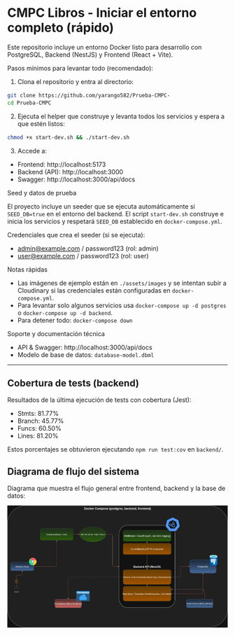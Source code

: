 # CMPC Libros - Iniciar el entorno completo (rápido)

Este repositorio incluye un entorno Docker listo para desarrollo con PostgreSQL, Backend (NestJS) y Frontend (React + Vite).

Pasos mínimos para levantar todo (recomendado):

1. Clona el repositorio y entra al directorio:

```bash
git clone https://github.com/yarango582/Prueba-CMPC-
cd Prueba-CMPC
```

2. Ejecuta el helper que construye y levanta todos los servicios y espera a que estén listos:

```bash
chmod +x start-dev.sh && ./start-dev.sh
```

3. Accede a:

- Frontend: http://localhost:5173
- Backend (API): http://localhost:3000
- Swagger: http://localhost:3000/api/docs

Seed y datos de prueba

El proyecto incluye un seeder que se ejecuta automáticamente si `SEED_DB=true` en el entorno del backend. El script `start-dev.sh` construye e inicia los servicios y respetará `SEED_DB` establecido en `docker-compose.yml`.

Credenciales que crea el seeder (si se ejecuta):

- admin@example.com / password123  (rol: admin)
- user@example.com  / password123  (rol: user)

Notas rápidas

- Las imágenes de ejemplo están en `./assets/images` y se intentan subir a Cloudinary si las credenciales están configuradas en `docker-compose.yml`.
- Para levantar solo algunos servicios usa `docker-compose up -d postgres` o `docker-compose up -d backend`.
- Para detener todo: `docker-compose down`

Soporte y documentación técnica

- API & Swagger: http://localhost:3000/api/docs
- Modelo de base de datos: `database-model.dbml`

---

## Cobertura de tests (backend)

Resultados de la última ejecución de tests con cobertura (Jest):

- Stmts: 81.77%
- Branch: 45.77%
- Funcs: 60.50%
- Lines: 81.20%

Estos porcentajes se obtuvieron ejecutando `npm run test:cov` en `backend/`.

## Diagrama de flujo del sistema

Diagrama que muestra el flujo general entre frontend, backend y la base de datos:

![Diagrama de flujo del sistema](./docs/Diagrama%20de%20flujo.jpg)
